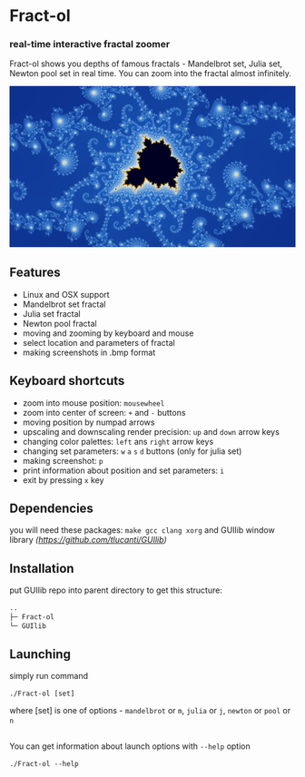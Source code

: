 # Fract-ol
### real-time interactive fractal zoomer

Fract-ol shows you depths of famous fractals - Mandelbrot set, Julia set, Newton pool set in real time. You can zoom into the fractal almost infinitely.

![img](https://github.com/antikostya/Fract-ol/blob/master/img/scr.jpg?raw=true)

## Features
- Linux and OSX support
- Mandelbrot set fractal
- Julia set fractal
- Newton pool fractal
- moving and zooming by keyboard and mouse
- select location and parameters of fractal
- making screenshots in .bmp format

## Keyboard shortcuts
- zoom into mouse position: `mousewheel`
- zoom into center of screen: `+` and `-` buttons
- moving position by numpad arrows
- upscaling and downscaling render precision: `up` and `down` arrow keys
- changing color palettes: `left` ans `right` arrow keys
- changing set parameters: `w` `a` `s` `d` buttons (only for julia set)
- making screenshot: `p`
- print information about position and set parameters: `i`
- exit by pressing `x` key

## Dependencies
you will need these packages: `make gcc clang xorg`
and GUIlib window library *(https://github.com/tlucanti/GUIlib)*

## Installation
put GUIlib repo into parent directory to get this structure:
```
..
├─ Fract-ol
└─ GUIlib
```

## Launching
simply run command
```
./Fract-ol [set]
```
where [set] is one of options - `mandelbrot` or `m`, `julia` or `j`, `newton` or `pool` or `n`

##
You can get information about launch options with `--help` option
```
./Fract-ol --help
```
